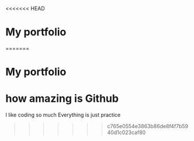 <<<<<<< HEAD
# My portfolio
=======
# My portfolio
# how amazing is Github
I like coding so much
Everything is just practice 
>>>>>>> c765e0554e3863b86de8f4f7b5940d1c023caf80
